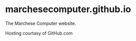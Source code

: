 marchesecomputer.github.io
==========================

The Marchese Computer website.

Hosting courtasy of GitHub.com
